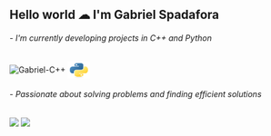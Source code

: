 ## Hello world ☁ I'm Gabriel Spadafora

###### - I'm currently developing projects in C++ and Python <br/> 

  <img align="center" alt="Gabriel-C++" height="30" width="40" src="https://cdn.jsdelivr.net/gh/devicons/devicon/icons/cplusplus/cplusplus-original.svg">  <img align="center" alt="Gabriel-Python" height="30" width="40" src="https://github.com/devicons/devicon/blob/v2.15.1/icons/python/python-original.svg">

###### - Passionate about solving problems and finding efficient solutions


##

<div>
  <a href="https://www.linkedin.com/in/gabriel-spadafora/" target="_blank"><img src="https://img.shields.io/badge/-LinkedIn-%230077B5?style=for-the-badge&logo=linkedin&logoColor=white" target="_blank"></a> 
  <a href = "mailto:gb.spada@hotmail.com"><img src="https://img.shields.io/badge/Outlook-0078D4?style=for-the-badge&logo=microsoft-outlook&logoColor=white" target="_blue"></a>
<div>


